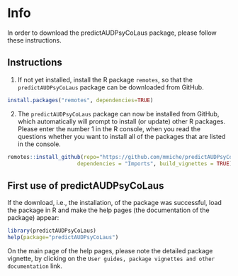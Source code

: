 # Info
In order to download the predictAUDPsyCoLaus package, please follow these instructions.

## Instructions
1. If not yet installed, install the R package `remotes`, so that the `predictAUDPsyCoLaus` package can be downloaded from GitHub.
```R
install.packages("remotes", dependencies=TRUE)
```
2. The `predictAUDPsyCoLaus` package can now be installed from GitHub, which automatically will prompt to install (or update) other R packages. Please enter the number 1 in the R console, when you read the questions whether you want to install all of the packages that are listed in the console.
```R
remotes::install_github(repo="https://github.com/mmiche/predictAUDPsyCoLaus",
                      dependencies = "Imports", build_vignettes = TRUE)
```

## First use of predictAUDPsyCoLaus
If the download, i.e., the installation, of the package was successful, load the package in R and make the help pages (the documentation of the package) appear:
```R
library(predictAUDPsyCoLaus)
help(package="predictAUDPsyCoLaus")
```
On the main page of the help pages, please note the detailed package vignette, by clicking on the `User guides, package vignettes and other documentation` link.
